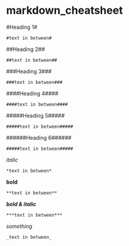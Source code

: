 # markdown_cheatsheet

#Heading 1#

``#text in between#``

##Heading 2##

``##text in between##``

###Heading 3###

``###text in between###``

####Heading 4####

``####text in between####``

#####Heading 5#####

``#####text in between#####``

######Heading 6######

``#####text in between#####``

*italic*

``*text in between*``

**bold**

``**text in between**``

***bold & italic***

``***text in between***``

_something_

``_text in between_``

